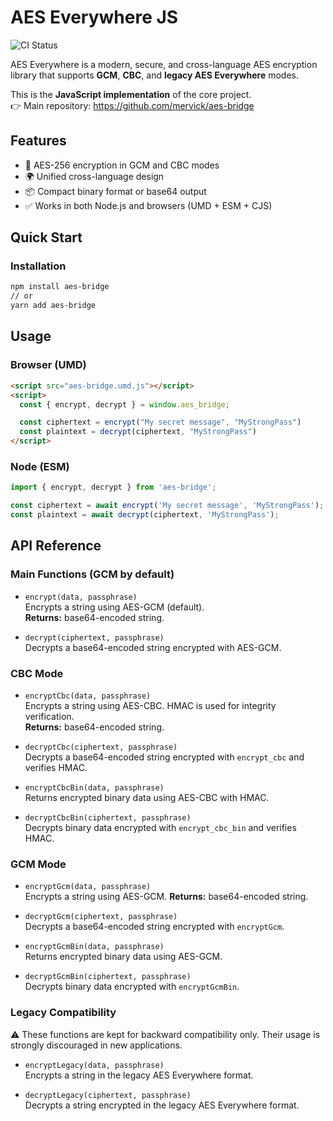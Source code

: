 # AES Everywhere JS
![CI Status](https://github.com/mervick/aes-bridge-js/actions/workflows/tests.yml/badge.svg)

AES Everywhere is a modern, secure, and cross-language AES encryption library that supports **GCM**, **CBC**, and **legacy AES Everywhere** modes.

This is the **JavaScript implementation** of the core project.  
👉 Main repository: https://github.com/mervick/aes-bridge

## Features

- 🔐 AES-256 encryption in GCM and CBC modes
- 🌍 Unified cross-language design
- 📦 Compact binary format or base64 output
- ✅ Works in both Node.js and browsers (UMD + ESM + CJS)

## Quick Start

### Installation

```bash
npm install aes-bridge
// or
yarn add aes-bridge
```

## Usage

### Browser (UMD)

```html
<script src="aes-bridge.umd.js"></script>
<script>
  const { encrypt, decrypt } = window.aes_bridge;

  const ciphertext = encrypt("My secret message", "MyStrongPass")
  const plaintext = decrypt(ciphertext, "MyStrongPass")
</script>
```

### Node (ESM)

```js
import { encrypt, decrypt } from 'aes-bridge';

const ciphertext = await encrypt('My secret message', 'MyStrongPass');
const plaintext = await decrypt(ciphertext, 'MyStrongPass');

```


## API Reference

### Main Functions (GCM by default)

- `encrypt(data, passphrase)`  
  Encrypts a string using AES-GCM (default).  
  **Returns:** base64-encoded string.
  
- `decrypt(ciphertext, passphrase)`  
  Decrypts a base64-encoded string encrypted with AES-GCM.

### CBC Mode

- `encryptCbc(data, passphrase)`  
  Encrypts a string using AES-CBC. 
  HMAC is used for integrity verification.  
  **Returns:** base64-encoded string.  

- `decryptCbc(ciphertext, passphrase)`  
  Decrypts a base64-encoded string encrypted with `encrypt_cbc` and verifies HMAC.

- `encryptCbcBin(data, passphrase)`  
  Returns encrypted binary data using AES-CBC with HMAC.

- `decryptCbcBin(ciphertext, passphrase)`  
  Decrypts binary data encrypted with `encrypt_cbc_bin` and verifies HMAC.

### GCM Mode

- `encryptGcm(data, passphrase)`  
  Encrypts a string using AES-GCM.
  **Returns:** base64-encoded string.

- `decryptGcm(ciphertext, passphrase)`  
  Decrypts a base64-encoded string encrypted with `encryptGcm`.

- `encryptGcmBin(data, passphrase)`  
  Returns encrypted binary data using AES-GCM.

- `decryptGcmBin(ciphertext, passphrase)`  
  Decrypts binary data encrypted with `encryptGcmBin`.

### Legacy Compatibility

⚠️ These functions are kept for backward compatibility only.
Their usage is strongly discouraged in new applications.

- `encryptLegacy(data, passphrase)`  
  Encrypts a string in the legacy AES Everywhere format.  

- `decryptLegacy(ciphertext, passphrase)`  
  Decrypts a string encrypted in the legacy AES Everywhere format.


